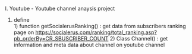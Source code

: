 Ⅰ. Youtube - Youtube channel anaysis project
  1. define  
    1) function
      getSocialerusRanking() : get data from subscribers ranking page on https://socialerus.com/ranking/total_ranking.asp?pb_orderBy=CR_SBUSCRIBER_COUNT
    2) Class
      Channel() : get information and meta data about channel on youtube channel
